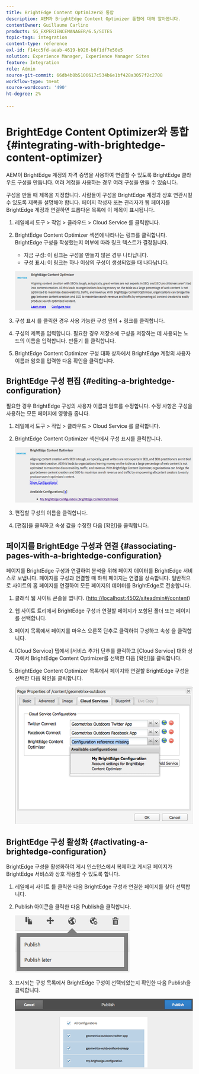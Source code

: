 ```yaml
---
title: BrightEdge Content Optimizer와 통합
description: AEM과 BrightEdge Content Optimizer 통합에 대해 알아봅니다.
contentOwner: Guillaume Carlino
products: SG_EXPERIENCEMANAGER/6.5/SITES
topic-tags: integration
content-type: reference
exl-id: f14cc5fd-aeab-4619-b926-b6f1df7e50e5
solution: Experience Manager, Experience Manager Sites
feature: Integration
role: Admin
source-git-commit: 66db4b0b5106617c534b6e1bf428a3057f2c2708
workflow-type: tm+mt
source-wordcount: '490'
ht-degree: 2%

---
```


# BrightEdge Content Optimizer와 통합{#integrating-with-brightedge-content-optimizer}

AEM이 BrightEdge 계정의 자격 증명을 사용하여 연결할 수 있도록 BrightEdge 클라우드 구성을 만듭니다. 여러 계정을 사용하는 경우 여러 구성을 만들 수 있습니다.

구성을 만들 때 제목을 지정합니다. 사람들이 구성을 BrightEdge 계정과 상호 연관시킬 수 있도록 제목을 설명해야 합니다. 페이지 작성자 또는 관리자가 웹 페이지를 BrightEdge 계정과 연결하면 드롭다운 목록에 이 제목이 표시됩니다.

1. 레일에서 도구 > 작업 > 클라우드 > Cloud Service 를 클릭합니다.
1. BrightEdge Content Optimizer 섹션에 나타나는 링크를 클릭합니다. BrightEdge 구성을 작성했는지 여부에 따라 링크 텍스트가 결정됩니다.

   * 지금 구성: 이 링크는 구성을 만들지 않은 경우 나타납니다.
   * 구성 표시: 이 링크는 하나 이상의 구성이 생성되었을 때 나타납니다.

   ![chlimage_1-4](assets/chlimage_1-4a.png)

1. 구성 표시 를 클릭한 경우 사용 가능한 구성 옆의 + 링크를 클릭합니다.
1. 구성의 제목을 입력합니다. 필요한 경우 저장소에 구성을 저장하는 데 사용되는 노드의 이름을 입력합니다. 만들기 를 클릭합니다.
1. BrightEdge Content Optimizer 구성 대화 상자에서 BrightEdge 계정의 사용자 이름과 암호를 입력한 다음 확인을 클릭합니다.

## BrightEdge 구성 편집 {#editing-a-brightedge-configuration}

필요한 경우 BrightEdge 구성의 사용자 이름과 암호를 수정합니다. 수정 사항은 구성을 사용하는 모든 페이지에 영향을 줍니다.

1. 레일에서 도구 > 작업 > 클라우드 > Cloud Service 를 클릭합니다.
1. BrightEdge Content Optimizer 섹션에서 구성 표시를 클릭합니다.

   ![chlimage_1-5](assets/chlimage_1-5a.png)

1. 편집할 구성의 이름을 클릭합니다.
1. [편집]을 클릭하고 속성 값을 수정한 다음 [확인]을 클릭합니다.

## 페이지를 BrightEdge 구성과 연결 {#associating-pages-with-a-brightedge-configuration}

페이지를 BrightEdge 구성과 연결하여 분석을 위해 페이지 데이터를 BrightEdge 서비스로 보냅니다. 페이지를 구성과 연결할 때 하위 페이지는 연결을 상속합니다. 일반적으로 사이트의 홈 페이지를 연결하여 모든 페이지의 데이터를 BrightEdge로 전송합니다.

1. 클래식 웹 사이트 콘솔을 엽니다. ([http://localhost:4502/siteadmin#/content](http://localhost:4502/siteadmin#/content))
1. 웹 사이트 트리에서 BrightEdge 구성과 연결할 페이지가 포함된 폴더 또는 페이지를 선택합니다.
1. 페이지 목록에서 페이지를 마우스 오른쪽 단추로 클릭하여 구성하고 속성 을 클릭합니다.
1. [Cloud Service] 탭에서 [서비스 추가] 단추를 클릭하고 [Cloud Service] 대화 상자에서 BrightEdge Content Optimizer를 선택한 다음 [확인]을 클릭합니다.
1. BrightEdge Content Optimizer 목록에서 페이지와 연결할 BrightEdge 구성을 선택한 다음 확인을 클릭합니다.

   ![chlimage_1-6](assets/chlimage_1-6a.png)

## BrightEdge 구성 활성화 {#activating-a-brightedge-configuration}

BrightEdge 구성을 활성화하여 게시 인스턴스에서 복제하고 게시된 페이지가 BrightEdge 서비스와 상호 작용할 수 있도록 합니다.

1. 레일에서 사이트 를 클릭한 다음 BrightEdge 구성과 연결한 페이지를 찾아 선택합니다.
1. Publish 아이콘을 클릭한 다음 Publish을 클릭합니다.

   ![chlimage_1-7](assets/chlimage_1-7a.png)

1. 표시되는 구성 목록에서 BrightEdge 구성이 선택되었는지 확인한 다음 Publish을 클릭합니다.

   ![chlimage_1-8](assets/chlimage_1-8a.png)
